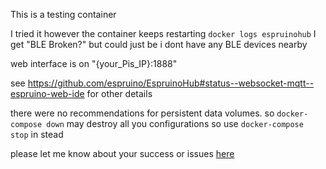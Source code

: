 This is a testing container

I tried it however the container keeps restarting `docker logs espruinohub` I get "BLE Broken?" but could just be i dont have any BLE devices nearby

web interface is on "{your_Pis_IP}:1888"

see https://github.com/espruino/EspruinoHub#status--websocket-mqtt--espruino-web-ide for other details

there were no recommendations for persistent data volumes. so `docker-compose down` may destroy all you configurations so use `docker-compose stop` in stead 

please let me know about your success or issues [here](https://github.com/gcgarner/IOTstack/issues/84)